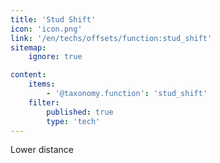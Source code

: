 ```yaml
---
title: 'Stud Shift'
icon: 'icon.png'
link: '/en/techs/offsets/function:stud_shift'
sitemap:
    ignore: true

content:
    items: 
        - '@taxonomy.function': 'stud_shift'
    filter:
        published: true
        type: 'tech' 
---
```

Lower distance